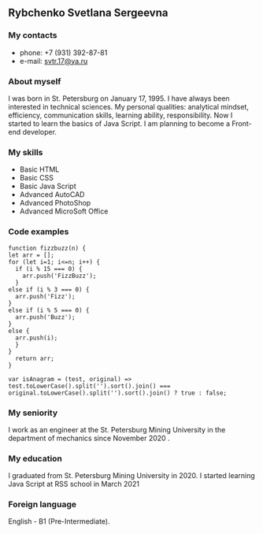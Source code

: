 ## Rybchenko Svetlana Sergeevna

### My contacts
* phone: +7 (931) 392-87-81
* e-mail: svtr.17@ya.ru

### About myself
I was born in St. Petersburg on January 17, 1995.
I have always been interested in technical sciences.
My personal qualities: analytical mindset, efficiency,
communication skills, learning ability, responsibility.
Now I started to learn the basics of Java Script.
I am planning to become a Front-end developer.

### My skills
* Basic HTML
* Basic CSS
* Basic Java Script
* Advanced AutoCAD
* Advanced PhotoShop
* Advanced MicroSoft Office

### Code examples
```
function fizzbuzz(n) {
let arr = [];
for (let i=1; i<=n; i++) {
  if (i % 15 === 0) {
    arr.push('FizzBuzz');
  }
else if (i % 3 === 0) {
  arr.push('Fizz');
}
else if (i % 5 === 0) {
  arr.push('Buzz');
}
else {
  arr.push(i);
  }
}
  return arr;
}
```
```
var isAnagram = (test, original) => test.toLowerCase().split('').sort().join() === original.toLowerCase().split('').sort().join() ? true : false;
```
### My seniority
I work as an engineer at the St. Petersburg Mining University
in the department of mechanics since November 2020 .

### My education
I graduated from St. Petersburg Mining University in 2020.
I started learning Java Script at RSS school in March 2021

### Foreign language
English - B1 (Pre-Intermediate).